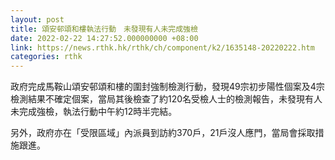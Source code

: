 ```yaml
---
layout: post
title: 頌安邨頌和樓執法行動　未發現有人未完成強檢
date: 2022-02-22 14:27:52.000000000 +08:00
link: https://news.rthk.hk/rthk/ch/component/k2/1635148-20220222.htm
categories: rthk
---
```


政府完成馬鞍山頌安邨頌和樓的圍封強制檢測行動，發現49宗初步陽性個案及4宗檢測結果不確定個案，當局其後檢查了約120名受檢人士的檢測報告，未發現有人未完成強檢，執法行動中午約12時半完結。

另外，政府亦在「受限區域」內派員到訪約370戶，21戶沒人應門，當局會採取措施跟進。
